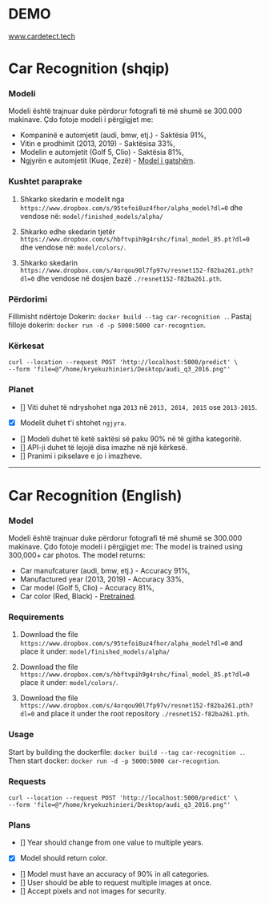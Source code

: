 # DEMO
www.cardetect.tech

# Car Recognition (shqip)

### Modeli
Modeli është trajnuar duke përdorur fotografi të më shumë se 300.000 makinave. Çdo fotoje modeli i përgjigjet me:
- Kompaninë e automjetit (audi, bmw, etj.) - Saktësia 91%,
- Vitin e prodhimit (2013, 2019) - Saktësisa 33%,
- Modelin e automjetit (Golf 5, Clio) - Saktësia 81%,
- Ngjyrën e automjetit (Kuqe, Zezë) - [Model i gatshëm](https://github.com/nikalosa/Vehicle-Make-Color-Recognition). 


### Kushtet paraprake
1. Shkarko skedarin e modelit nga `https://www.dropbox.com/s/95tefoi8uz4fhor/alpha_model?dl=0`
dhe vendose në: `model/finished_models/alpha/`

2. Shkarko edhe skedarin tjetër `https://www.dropbox.com/s/hbftvpih9g4rshc/final_model_85.pt?dl=0`
dhe vendose në: `model/colors/`.

3. Shkarko skedarin `https://www.dropbox.com/s/4orqou90l7fp97v/resnet152-f82ba261.pth?dl=0` dhe vendose në dosjen bazë `./resnet152-f82ba261.pth`.

### Përdorimi
Fillimisht ndërtoje Dokerin: `docker build --tag car-recognition .`.
Pastaj filloje dokerin: `docker run -d -p 5000:5000 car-recogntion`.

### Kërkesat

```curl
curl --location --request POST 'http://localhost:5000/predict' \
--form 'file=@"/home/kryekuzhinieri/Desktop/audi_q3_2016.png"'
```

### Planet

- [] Viti duhet të ndryshohet nga `2013` në `2013, 2014, 2015` ose `2013-2015`.
- [x] Modelit duhet t'i shtohet `ngjyra`.
- [] Modeli duhet të ketë saktësi së paku 90% në të gjitha kategoritë.
- [] API-ji duhet të lejojë disa imazhe në një kërkesë.
- [] Pranimi i pikselave e jo i imazheve.

---

# Car Recognition (English)

### Model
Modeli është trajnuar duke përdorur fotografi të më shumë se 300.000 makinave. Çdo fotoje modeli i përgjigjet me:
The model is trained using 300,000+ car photos. The model returns:
- Car manufcaturer (audi, bmw, etj.) - Accuracy 91%,
- Manufactured year (2013, 2019) - Accuracy 33%,
- Car model (Golf 5, Clio) - Accuracy 81%,
- Car color (Red, Black) - [Pretrained](https://github.com/nikalosa/Vehicle-Make-Color-Recognition).

### Requirements
1. Download the file `https://www.dropbox.com/s/95tefoi8uz4fhor/alpha_model?dl=0`
and place it under: `model/finished_models/alpha/`

2. Download the file `https://www.dropbox.com/s/hbftvpih9g4rshc/final_model_85.pt?dl=0`
place it under: `model/colors/`.

3. Download the file `https://www.dropbox.com/s/4orqou90l7fp97v/resnet152-f82ba261.pth?dl=0` and place it under the root repository `./resnet152-f82ba261.pth`.

### Usage
Start by building the dockerfile: `docker build --tag car-recognition .`.
Then start docker: `docker run -d -p 5000:5000 car-recogntion`.

### Requests

```curl
curl --location --request POST 'http://localhost:5000/predict' \
--form 'file=@"/home/kryekuzhinieri/Desktop/audi_q3_2016.png"'
```

### Plans

- [] Year should change from one value to multiple years. 
- [x] Model should return color.
- [] Model must have an accuracy of 90% in all categories.
- [] User should be able to request multiple images at once.
- [] Accept pixels and not images for security.
